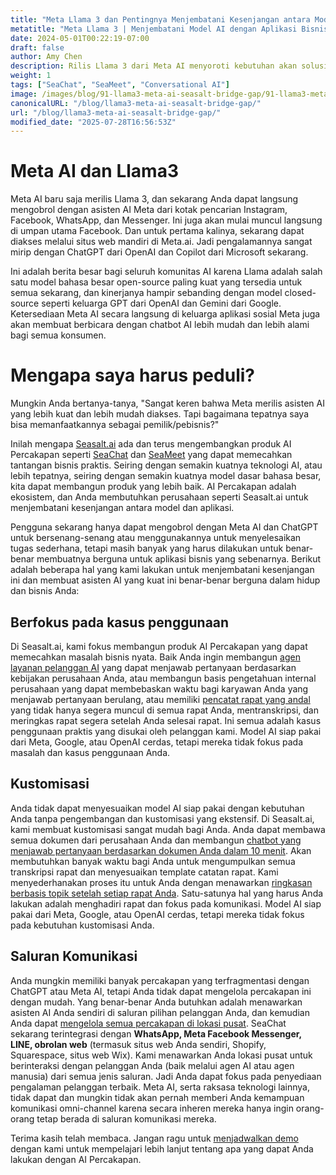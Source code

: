 ```yaml
---
title: "Meta Llama 3 dan Pentingnya Menjembatani Kesenjangan antara Model AI dan Aplikasi Bisnis"
metatitle: "Meta Llama 3 | Menjembatani Model AI dengan Aplikasi Bisnis"
date: 2024-05-01T00:22:19-07:00
draft: false
author: Amy Chen
description: Rilis Llama 3 dari Meta AI menyoroti kebutuhan akan solusi yang menjembatani kesenjangan antara model AI yang kuat dan aplikasi bisnis praktis. Pelajari bagaimana Seasalt.ai membangun produk AI Percakapan yang disesuaikan untuk menjembatani kesenjangan ini dan memecahkan tantangan dunia nyata.
weight: 1
tags: ["SeaChat", "SeaMeet", "Conversational AI"]
image: /images/blog/91-llama3-meta-ai-seasalt-bridge-gap/91-llama3-meta-ai-seasalt-bridge-gap.png
canonicalURL: "/blog/llama3-meta-ai-seasalt-bridge-gap/"
url: "/blog/llama3-meta-ai-seasalt-bridge-gap/"
modified_date: "2025-07-28T16:56:53Z"
---
```


# Meta AI dan Llama3
Meta AI baru saja merilis Llama 3, dan sekarang Anda dapat langsung mengobrol dengan asisten AI Meta dari kotak pencarian Instagram, Facebook, WhatsApp, dan Messenger. Ini juga akan mulai muncul langsung di umpan utama Facebook. Dan untuk pertama kalinya, sekarang dapat diakses melalui situs web mandiri di Meta.ai. Jadi pengalamannya sangat mirip dengan ChatGPT dari OpenAI dan Copilot dari Microsoft sekarang.

Ini adalah berita besar bagi seluruh komunitas AI karena Llama adalah salah satu model bahasa besar open-source paling kuat yang tersedia untuk semua sekarang, dan kinerjanya hampir sebanding dengan model closed-source seperti keluarga GPT dari OpenAI dan Gemini dari Google. Ketersediaan Meta AI secara langsung di keluarga aplikasi sosial Meta juga akan membuat berbicara dengan chatbot AI lebih mudah dan lebih alami bagi semua konsumen.

# Mengapa saya harus peduli?
Mungkin Anda bertanya-tanya, "Sangat keren bahwa Meta merilis asisten AI yang lebih kuat dan lebih mudah diakses. Tapi bagaimana tepatnya saya bisa memanfaatkannya sebagai pemilik/pebisnis?"

Inilah mengapa [Seasalt.ai](https://seasalt.ai/?utm_source=blog) ada dan terus mengembangkan produk AI Percakapan seperti [SeaChat](https://chat.seasalt.ai/?utm_source=blog) dan [SeaMeet](https://meet.seasalt.ai/?utm_source=blog) yang dapat memecahkan tantangan bisnis praktis. Seiring dengan semakin kuatnya teknologi AI, atau lebih tepatnya, seiring dengan semakin kuatnya model dasar bahasa besar, kita dapat membangun produk yang lebih baik. AI Percakapan adalah ekosistem, dan Anda membutuhkan perusahaan seperti Seasalt.ai untuk menjembatani kesenjangan antara model dan aplikasi.

Pengguna sekarang hanya dapat mengobrol dengan Meta AI dan ChatGPT untuk bersenang-senang atau menggunakannya untuk menyelesaikan tugas sederhana, tetapi masih banyak yang harus dilakukan untuk benar-benar membuatnya berguna untuk aplikasi bisnis yang sebenarnya. Berikut adalah beberapa hal yang kami lakukan untuk menjembatani kesenjangan ini dan membuat asisten AI yang kuat ini benar-benar berguna dalam hidup dan bisnis Anda:

## Berfokus pada kasus penggunaan

Di Seasalt.ai, kami fokus membangun produk AI Percakapan yang dapat memecahkan masalah bisnis nyata. Baik Anda ingin membangun [agen layanan pelanggan AI](https://chat.seasalt.ai/?utm_source=blog) yang dapat menjawab pertanyaan berdasarkan kebijakan perusahaan Anda, atau membangun basis pengetahuan internal perusahaan yang dapat membebaskan waktu bagi karyawan Anda yang menjawab pertanyaan berulang, atau memiliki [pencatat rapat yang andal](https://meet.seasalt.ai/?utm_source=blog) yang tidak hanya segera muncul di semua rapat Anda, mentranskripsi, dan meringkas rapat segera setelah Anda selesai rapat. Ini semua adalah kasus penggunaan praktis yang disukai oleh pelanggan kami. Model AI siap pakai dari Meta, Google, atau OpenAI cerdas, tetapi mereka tidak fokus pada masalah dan kasus penggunaan Anda.

## Kustomisasi
Anda tidak dapat menyesuaikan model AI siap pakai dengan kebutuhan Anda tanpa pengembangan dan kustomisasi yang ekstensif. Di Seasalt.ai, kami membuat kustomisasi sangat mudah bagi Anda. Anda dapat membawa semua dokumen dari perusahaan Anda dan membangun [chatbot yang menjawab pertanyaan berdasarkan dokumen Anda dalam 10 menit](https://chat.seasalt.ai/?utm_source=blog). Akan membutuhkan banyak waktu bagi Anda untuk mengumpulkan semua transkripsi rapat dan menyesuaikan template catatan rapat. Kami menyederhanakan proses itu untuk Anda dengan menawarkan [ringkasan berbasis topik setelah setiap rapat Anda](https://meet.seasalt.ai/?utm_source=blog). Satu-satunya hal yang harus Anda lakukan adalah menghadiri rapat dan fokus pada komunikasi. Model AI siap pakai dari Meta, Google, atau OpenAI cerdas, tetapi mereka tidak fokus pada kebutuhan kustomisasi Anda.

## Saluran Komunikasi

Anda mungkin memiliki banyak percakapan yang terfragmentasi dengan ChatGPT atau Meta AI, tetapi Anda tidak dapat mengelola percakapan ini dengan mudah. Yang benar-benar Anda butuhkan adalah menawarkan asisten AI Anda sendiri di saluran pilihan pelanggan Anda, dan kemudian Anda dapat [mengelola semua percakapan di lokasi pusat](https://chat.seasalt.ai/?utm_source=blog). SeaChat sekarang terintegrasi dengan **WhatsApp, Meta Facebook Messenger, LINE, obrolan web** (termasuk situs web Anda sendiri, Shopify, Squarespace, situs web Wix). Kami menawarkan Anda lokasi pusat untuk berinteraksi dengan pelanggan Anda (baik melalui agen AI atau agen manusia) dari semua jenis saluran. Jadi Anda dapat fokus pada penyediaan pengalaman pelanggan terbaik. Meta AI, serta raksasa teknologi lainnya, tidak dapat dan mungkin tidak akan pernah memberi Anda kemampuan komunikasi omni-channel karena secara inheren mereka hanya ingin orang-orang tetap berada di saluran komunikasi mereka.


Terima kasih telah membaca. Jangan ragu untuk [menjadwalkan demo](https://meetings.hubspot.com/seasalt-ai/seasalt-meeting) dengan kami untuk mempelajari lebih lanjut tentang apa yang dapat Anda lakukan dengan AI Percakapan.
